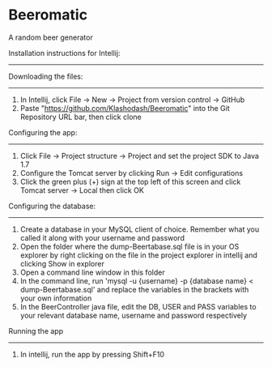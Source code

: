 # Beeromatic
A random beer generator


Installation instructions for Intellij:
__________________________________________________________________________________________________________
Downloading the files:
__________________________________________________________________________________________________________
1. In Intellij, click File -> New -> Project from version control -> GitHub
2. Paste "https://github.com/Klashodash/Beeromatic" into the Git Repository URL bar, then click clone



Configuring the app:
__________________________________________________________________________________________________________
1. Click File -> Project structure -> Project and set the project SDK to Java 1.7
2. Configure the Tomcat server by clicking Run -> Edit configurations
3. Click the green plus (+) sign at the top left of this screen and click Tomcat server -> Local then click OK



Configuring the database:
__________________________________________________________________________________________________________
1. Create a database in your MySQL client of choice. Remember what you called it along with your username and password
2. Open the folder where the dump-Beertabase.sql file is in your OS explorer by right clicking on the file in the project explorer in intellij and clicking Show in explorer
3. Open a command line window in this folder
4. In the command line, run 'mysql -u {username} -p {database name} < dump-Beertabase.sql' and replace the variables in the brackets with your own information
5. In the BeerController java file, edit the DB, USER and PASS variables to your relevant database name, username and password respectively


Running the app
__________________________________________________________________________________________________________
1. In intellij, run the app by pressing Shift+F10
